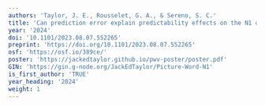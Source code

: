 ```yaml
---
authors: 'Taylor, J. E., Rousselet, G. A., & Sereno, S. C.'
title: 'Can prediction error explain predictability effects on the N1 during picture-word verification?'
year: '2024'
doi: '10.1101/2023.08.07.552265'
preprint: 'https://doi.org/10.1101/2023.08.07.552265'
osf: 'https://osf.io/389ce/'
poster: 'https://jackedtaylor.github.io/pwv-poster/poster.pdf'
GIN: 'https://gin.g-node.org/JackEdTaylor/Picture-Word-N1'
is_first_author: 'TRUE'
year_heading: '2024'
weight: 1
---
```

